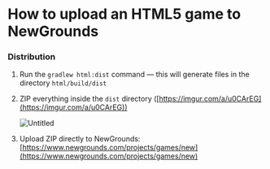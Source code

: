 # How to upload an HTML5 game to NewGrounds

### Distribution

1. Run the `gradlew html:dist` command — this will generate files in the directory `html/build/dist`
2. ZIP everything inside the `dist` directory ([https://imgur.com/a/u0CArEG](https://imgur.com/a/u0CArEG))
    
    ![Untitled]([How%20to%20upload%20an%20HTML5%20game%20to%20NewGrounds%2001973c5e045b4d08ace2502bd196f2db/Untitled.png](https://imgur.com/a/how-to-upload-html5-game-to-newgrounds-2-u0CArEG))
    
3. Upload ZIP directly to NewGrounds: [https://www.newgrounds.com/projects/games/new](https://www.newgrounds.com/projects/games/new)
